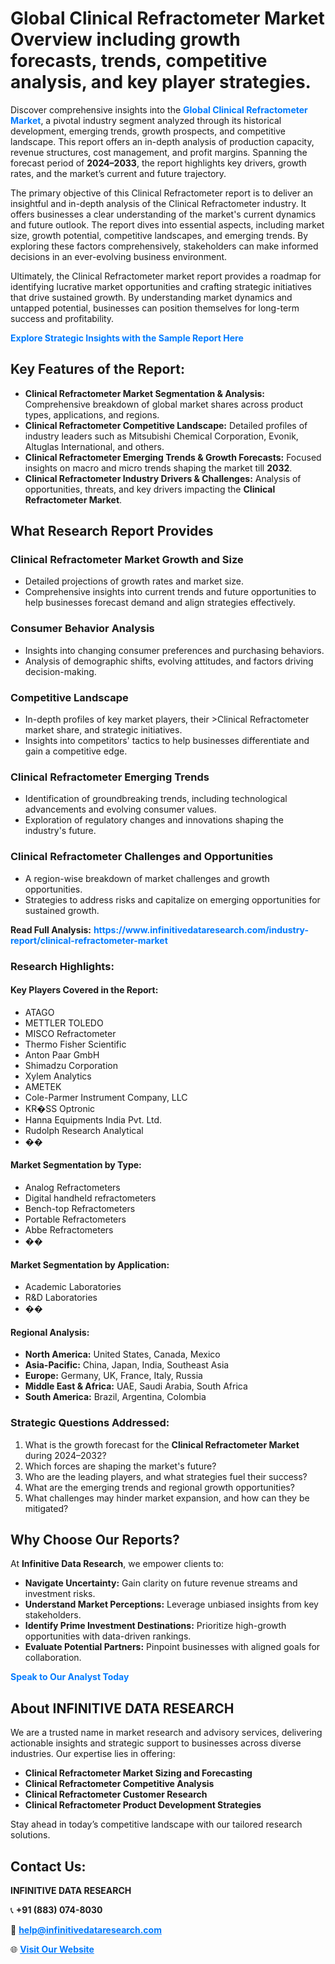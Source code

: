 <h1>Global Clinical Refractometer Market Overview including growth forecasts, trends, competitive analysis, and key player strategies.</h1>
<p>
Discover comprehensive insights into the 
<a href="https://www.infinitivedataresearch.com/industry-report/clinical-refractometer-market" rel="dofollow" style="color: #007BFF; text-decoration: none;"><strong>Global Clinical Refractometer Market</strong></a>, a pivotal industry segment analyzed through its historical development, emerging trends, growth prospects, and competitive landscape. This report offers an in-depth analysis of production capacity, revenue structures, cost management, and profit margins. Spanning the forecast period of <strong>2024–2033</strong>, the report highlights key drivers, growth rates, and the market’s current and future trajectory.
</p>
<p>
The primary objective of this Clinical Refractometer report is to deliver an insightful and in-depth analysis of the Clinical Refractometer industry. It offers businesses a clear understanding of the market's current dynamics and future outlook. The report dives into essential aspects, including market size, growth potential, competitive landscapes, and emerging trends. By exploring these factors comprehensively, stakeholders can make informed decisions in an ever-evolving business environment.
</p>
<p>
Ultimately, the Clinical Refractometer market report provides a roadmap for identifying lucrative market opportunities and crafting strategic initiatives that drive sustained growth. By understanding market dynamics and untapped potential, businesses can position themselves for long-term success and profitability.
</p>
<p>
<a href="https://www.infinitivedataresearch.com/request-sample/reportId=109106" style="color: #007BFF; text-decoration: none;"><strong>Explore Strategic Insights with the Sample Report Here</strong></a>
</p>

<h2>Key Features of the Report:</h2>
<ul>
<li><strong>Clinical Refractometer Market Segmentation & Analysis:</strong> Comprehensive breakdown of global market shares across product types, applications, and regions.</li>
<li><strong>Clinical Refractometer Competitive Landscape:</strong> Detailed profiles of industry leaders such as Mitsubishi Chemical Corporation, Evonik, Altuglas International, and others.</li>
<li><strong>Clinical Refractometer Emerging Trends & Growth Forecasts:</strong> Focused insights on macro and micro trends shaping the market till <strong>2032</strong>.</li>
<li><strong>Clinical Refractometer Industry Drivers & Challenges:</strong> Analysis of opportunities, threats, and key drivers impacting the <strong>Clinical Refractometer Market</strong>.</li>
</ul>

<h2>What Research Report Provides</h2>
<h3>Clinical Refractometer Market Growth and Size</h3>
<ul>
<li>Detailed projections of growth rates and market size.</li>
<li>Comprehensive insights into current trends and future opportunities to help businesses forecast demand and align strategies effectively.</li>
</ul>

<h3>Consumer Behavior Analysis</h3>
<ul>
<li>Insights into changing consumer preferences and purchasing behaviors.</li>
<li>Analysis of demographic shifts, evolving attitudes, and factors driving decision-making.</li>
</ul>

<h3>Competitive Landscape</h3>
<ul>
<li>In-depth profiles of key market players, their >Clinical Refractometer market share, and strategic initiatives.</li>
<li>Insights into competitors' tactics to help businesses differentiate and gain a competitive edge.</li>
</ul>

<h3>Clinical Refractometer Emerging Trends</h3>
<ul>
<li>Identification of groundbreaking trends, including technological advancements and evolving consumer values.</li>
<li>Exploration of regulatory changes and innovations shaping the industry's future.</li>
</ul>

<h3>Clinical Refractometer Challenges and Opportunities</h3>
<ul>
<li>A region-wise breakdown of market challenges and growth opportunities.</li>
<li>Strategies to address risks and capitalize on emerging opportunities for sustained growth.</li>
</ul>
<p><strong>Read Full Analysis:</strong> <a href="https://www.infinitivedataresearch.com/industry-report/clinical-refractometer-market" rel="dofollow" style="color: #007BFF; text-decoration: none;"><strong>https://www.infinitivedataresearch.com/industry-report/clinical-refractometer-market</strong></a></p>
<h3>Research Highlights:</h3>
<h4>Key Players Covered in the Report:</h4>
<ul><li>ATAGO</li><li>METTLER TOLEDO</li><li>MISCO Refractometer</li><li>Thermo Fisher Scientific</li><li>Anton Paar GmbH</li><li>Shimadzu Corporation</li><li>Xylem Analytics</li><li>AMETEK</li><li>Cole-Parmer Instrument Company, LLC</li><li>KR�SS Optronic</li><li>Hanna Equipments India Pvt. Ltd.</li><li>Rudolph Research Analytical</li><li>��</li></ul>
<h4>Market Segmentation by Type:</h4>
<ul><li>Analog Refractometers</li><li>Digital handheld refractometers</li><li>Bench-top Refractometers</li><li>Portable Refractometers</li><li>Abbe Refractometers</li><li>��</li></ul>
<h4>Market Segmentation by Application:</h4>
<ul><li>Academic Laboratories</li><li>R&amp;D Laboratories</li><li>��</li></ul>

<h4>Regional Analysis:</h4>
<ul>
<li><strong>North America:</strong> United States, Canada, Mexico</li>
<li><strong>Asia-Pacific:</strong> China, Japan, India, Southeast Asia</li>
<li><strong>Europe:</strong> Germany, UK, France, Italy, Russia</li>
<li><strong>Middle East & Africa:</strong> UAE, Saudi Arabia, South Africa</li>
<li><strong>South America:</strong> Brazil, Argentina, Colombia</li>
</ul>

<h3>Strategic Questions Addressed:</h3>
<ol>
<li>What is the growth forecast for the <strong>Clinical Refractometer Market</strong> during 2024–2032?</li>
<li>Which forces are shaping the market's future?</li>
<li>Who are the leading players, and what strategies fuel their success?</li>
<li>What are the emerging trends and regional growth opportunities?</li>
<li>What challenges may hinder market expansion, and how can they be mitigated?</li>
</ol>

<h2>Why Choose Our Reports?</h2>
<p>At <strong>Infinitive Data Research</strong>, we empower clients to:</p>
<ul>
<li><strong>Navigate Uncertainty:</strong> Gain clarity on future revenue streams and investment risks.</li>
<li><strong>Understand Market Perceptions:</strong> Leverage unbiased insights from key stakeholders.</li>
<li><strong>Identify Prime Investment Destinations:</strong> Prioritize high-growth opportunities with data-driven rankings.</li>
<li><strong>Evaluate Potential Partners:</strong> Pinpoint businesses with aligned goals for collaboration.</li>
</ul>
<p><a href="https://www.infinitivedataresearch.com/industry-report/clinical-refractometer-market" rel="dofollow" style="color: #007BFF; text-decoration: none;"><strong>Speak to Our Analyst Today</strong></a></p>

<h2>About INFINITIVE DATA RESEARCH</h2>
<p>We are a trusted name in market research and advisory services, delivering actionable insights and strategic support to businesses across diverse industries. Our expertise lies in offering:</p>
<ul>
<li><strong>Clinical Refractometer Market Sizing and Forecasting</strong></li>
<li><strong>Clinical Refractometer Competitive Analysis</strong></li>
<li><strong>Clinical Refractometer Customer Research</strong></li>
<li><strong>Clinical Refractometer Product Development Strategies</strong></li>
</ul>
<p>Stay ahead in today’s competitive landscape with our tailored research solutions.</p>

<h2>Contact Us:</h2>
<p><strong>INFINITIVE DATA RESEARCH</strong></p>
<p>📞 <strong>+91 (883) 074-8030</strong></p>
<p>📧 <strong><a href="mailto:help@infinitivedataresearch.com" style="color: #007BFF;">help@infinitivedataresearch.com</a></strong></p>
<p>🌐 <strong><a href="https://www.infinitivedataresearch.com" rel="dofollow" style="color: #007BFF;">Visit Our Website</a></strong></p>
